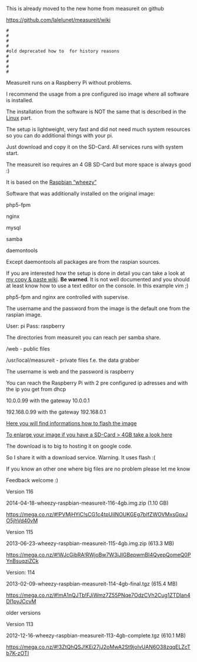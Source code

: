 This is already moved to the new home from measureit on github

https://github.com/lalelunet/measureit/wiki

```
#
#
#
#
#old deprecated how to  for history reasons
#
#
#
#
```



Measureit runs on a Raspberry Pi without problems.

I recommend the usage from a pre configured iso image where all software is installed.

The installation from the software is NOT the same that is described in the [Linux](https://code.google.com/p/measureit/wiki/Linux) part.

The setup is lightweight, very fast and did not need much system resources so you can do additional things with your pi.

Just download and copy it on the SD-Card. All services runs with system start.

The measureit iso requires an 4 GB SD-Card but more space is always good :)

It is based on the [Raspbian “wheezy”](http://www.raspberrypi.org/downloads)

Software that was additionally installed on the original image:

php5-fpm

nginx

mysql

samba

daemontools

Except daemontools all packages are from the raspian sources.

If you are interested how the setup is done in detail you can take a look at [my copy & paste wiki](http://71421.de/wiki).
**Be warned**. It is not well documented and you should at least know how to use a text editor on the console. In this example vim ;)

php5-fpm and nginx are controlled with supervise.


The username and the password from the image is the default one from the raspian image.

User: pi
Pass: raspberry


The directories from measureit you can reach per samba share.

/web - public files

/usr/local/measureit - private files f.e. the data grabber

The username is web and the password is raspberry

You can reach the Raspberry Pi with 2 pre configured ip adresses and with the ip you get from dhcp

10.0.0.99 with the gateway 10.0.0.1

192.168.0.99 with the gateway 192.168.0.1

[Here you will find informations how to flash the image](http://elinux.org/RPi_Easy_SD_Card_Setup)

[To enlarge your image if you have a SD-Card > 4GB take a look here](http://elinux.org/RPi_Resize_Flash_Partitions)

The download is to big to hosting it on google code.

So I share it with a download service. Warning. It uses flash :(

If you know an other one where big files are no problem please let me know

Feedback welcome :)

Version 116

2014-04-18-wheezy-raspbian-measureit-116-4gb.img.zip (1.10 GB)

https://mega.co.nz/#!PVMjHYiC!sCG1c4tpUiINOUKGEg7bIfZWOVMxsGpxJO5jhVd40vM

Version 115

2013-06-23-wheezy-raspbian-measureit-115-4gb.img.zip (613.3 MB)

https://mega.co.nz/#!WJcGibRA!RWjoBw7W3iJIGBepwmBI4QyepQomeQ0PYnBsuqziZCk


Version: 114

2013-02-09-wheezy-raspbian-measureit-114-4gb-final.tgz (615.4 MB)

https://mega.co.nz/#!mA1nQJTb!FJiWmz7Z55PNqe7OdzCVh2Cug1ZTDlan4DI1pyJCcvM



older versions

Version 113

2012-12-16-wheezy-raspbian-measureit-113-4gb-complete.tgz (610.1 MB)

https://mega.co.nz/#!3ZtQhQSJ!KEi27jJ2oMwA2St9joIvUAN6O38zqqELZcTb7K-zOTI